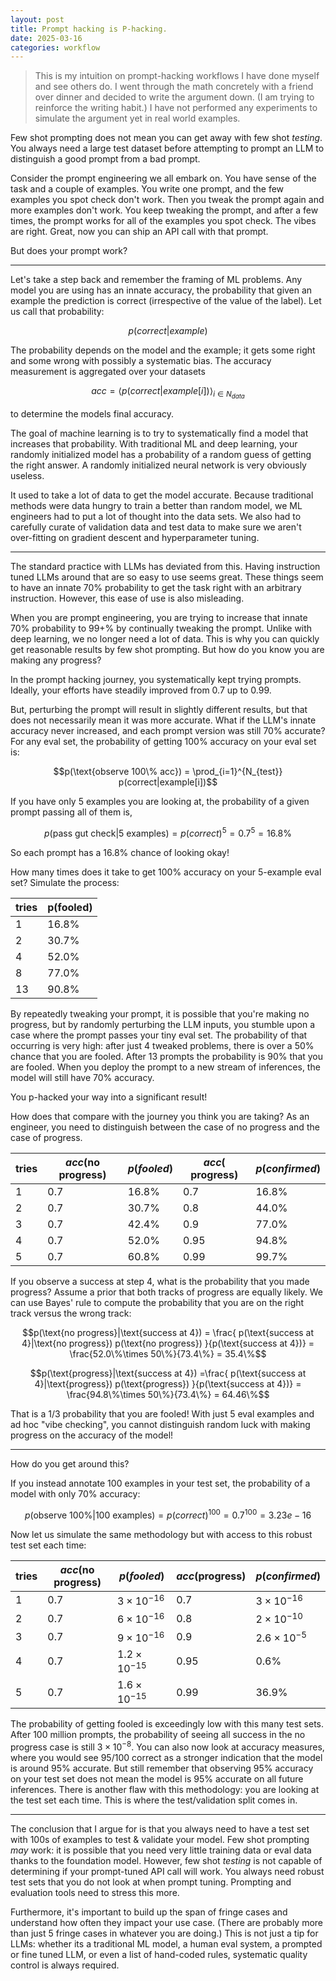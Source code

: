 ```yaml
---
layout: post
title: Prompt hacking is P-hacking.
date: 2025-03-16
categories: workflow
---
```


> This is my intuition on prompt-hacking workflows I have done myself and see others do. I went through the math concretely with a friend over dinner and decided to write the argument down. (I am trying to reinforce the writing habit.) I have not performed any experiments to simulate the argument yet in real world examples.

Few shot prompting does not mean you can get away with few shot *testing*. You always need a large test dataset before attempting to prompt an LLM to distinguish a good prompt from a bad prompt.

Consider the prompt engineering we all embark on. You have sense of the task and a couple of examples. You write one prompt, and the few examples you spot check don't work. Then you tweak the prompt again and more examples don't work. You keep tweaking the prompt, and after a few times, the prompt works for all of the examples you spot check. The vibes are right. Great, now you can ship an API call with that prompt.

But does your prompt work?

---

Let's take a step back and remember the framing of ML problems.
Any model you are using has an innate accuracy, the probability that given an example the prediction is correct (irrespective of the value of the label). Let us call that probability:

$$p(correct|example)$$

The probability depends on the model and the example; it gets some right and some wrong with possibly a systematic bias.
The accuracy measurement is aggregated over your datasets

$$acc = \left<p(correct|example[i])\right>_{i\in N_{data}}$$

to determine the models final accuracy.

The goal of machine learning is to try to systematically find a model that increases that probability. With traditional ML and deep learning, your randomly initialized model has a probability of a random guess of getting the right answer. A randomly initialized neural network is very obviously useless.

It used to take a lot of data to get the model accurate. Because traditional methods were data hungry to train a better than random model, we ML engineers had to put a lot of thought into the data sets.
We also had to carefully curate of validation data and test data to make sure we aren't over-fitting on gradient descent and hyperparameter tuning.

---

The standard practice with LLMs has deviated from this.
Having instruction tuned LLMs around that are so easy to use seems great.
These things seem to have an innate 70% probability to get the task right with an arbitrary instruction.
However, this ease of use is also misleading.

When you are prompt engineering, you are trying to increase that innate 70% probability to 99+% by continually tweaking the prompt.
Unlike with deep learning, we no longer need a lot of data.
This is why you can quickly get reasonable results by few shot prompting.
But how do you know you are making any progress?

In the prompt hacking journey, you systematically kept trying prompts. 
Ideally, your efforts have steadily improved from 0.7 up to 0.99.

But, perturbing the prompt will result in slightly different results, but that does not necessarily mean it was more accurate.
What if the LLM's innate accuracy never increased, and each prompt version was still 70% accurate?
For any eval set, the probability of getting 100% accuracy on your eval set is:

$$p(\text{observe 100\% acc}) = \prod_{i=1}^{N_{test}} p(correct|example[i])$$

If you have only 5 examples you are looking at, the probability of a given prompt passing all of them is,

$$p(\text{pass gut check}|\text{5 examples}) = p(correct)^{5} = 0.7^{5}=16.8\%$$

So each prompt has a 16.8% chance of looking okay!

How many times does it take to get 100% accuracy on your 5-example eval set? Simulate the process:

|tries| p(fooled) |
|----|--------|
|  1 | 16.8% |
|  2 | 30.7% |
|  4 | 52.0% |
|  8 | 77.0% |
| 13 | 90.8% |


By repeatedly tweaking your prompt, it is possible that you're making no progress, but by randomly perturbing the LLM inputs, you stumble upon a case where the prompt passes your tiny eval set.
The probability of that occurring is very high: after just 4 tweaked problems, there is over a 50% chance that you are fooled. After 13 prompts the probability is 90% that you are fooled. When you deploy the prompt to a new stream of inferences, the model will still have 70% accuracy.

You p-hacked your way into a significant result!

How does that compare with the journey you think you are taking? 
As an engineer, you need to distinguish between the case of no progress and the case of progress. 

|tries| $acc(\text{no progress})$ | $p(fooled)$ | $acc(\text{ progress})$ | $p(confirmed)$ |
|----|-----|--------|------|--------|
|  1 | 0.7 | 16.8% | 0.7  | 16.8% |
|  2 | 0.7 | 30.7% | 0.8  | 44.0% |
|  3 | 0.7 | 42.4% | 0.9  | 77.0% |
|  4 | 0.7 | 52.0% | 0.95 | 94.8% |
|  5 | 0.7 | 60.8% | 0.99 | 99.7% |


If you observe a success at step 4, what is the probability that you made progress? Assume a prior that both tracks of progress are equally likely. We can use Bayes' rule to compute the probability that you are on the right track versus the wrong track:

$$p(\text{no progress}|\text{success at 4}) = \frac{    p(\text{success at 4}|\text{no progress}) p(\text{no progress})
    }{p(\text{success at 4})} = \frac{52.0\%\times 50\%}{73.4\%}  = 35.4\%$$

$$p(\text{progress}|\text{success at 4}) =\frac{    p(\text{success at 4}|\text{progress}) p(\text{progress})    }{p(\text{success at 4})} = \frac{94.8\%\times 50\%}{73.4\%} = 64.46\%$$

That is a 1/3 probability that you are fooled!
With just 5 eval examples and ad hoc "vibe checking", you cannot distinguish random luck with making progress on the accuracy of the model!

---

How do you get around this? 


If you instead annotate 100 examples in your test set, the probability of a model with only 70% accuracy:

$$p(\text{observe 100\%}|\text{100 examples}) = p(correct)^{100} = 0.7^{100}=3.23e-16$$

Now let us simulate the same methodology but with access to this robust test set each time:

|tries| $acc$(no progress) | $p(fooled)$ | $acc$(progress) | $p(confirmed)$ |
|----|--------|------|-|-|
|  1 | 0.7 | $3\times10^{-16}$|    0.7  | $3\times10^{-16}$ |
|  2 | 0.7 | $6\times10^{-16}$    | 0.8  | $2\times10^{-10}$  |
|  3 | 0.7 | $9\times10^{-16}$    | 0.9  | $2.6\times10^{-5}$ |
|  4 | 0.7 | $1.2\times10^{-15}$  | 0.95 | 0.6% |
|  5 | 0.7 |  $1.6\times10^{-15}$ | 0.99 | 36.9% |

The probability of getting fooled is exceedingly low with this many test sets. After 100 million prompts, the probability of seeing all success in the no progress case is still $3\times 10^{-8}$. You can also now look at accuracy measures, where you would see 95/100 correct as a stronger indication that the model is around 95% accurate.
But still remember that observing 95% accuracy on your test set does not mean the model is 95% accurate on all future inferences.
There is another flaw with this methodology: you are looking at the test set each time. This is where the test/validation split comes in.

---

The conclusion that I argue for is that you always need to have a test set with 100s of examples to test & validate your model. Few shot prompting *may* work: it is possible that you need very little training data or eval data thanks to the foundation model. However, few shot *testing* is not capable of determining if your prompt-tuned API call will work. You always need robust test sets that you do not look at when prompt tuning.
Prompting and evaluation tools need to stress this more.

Furthermore, it's important to build up the span of fringe cases and understand how often they impact your use case. (There are probably more than just 5 fringe cases in whatever you are doing.)
This is not just a tip for LLMs:
whether its a traditional ML model, a human eval system, a prompted or fine tuned LLM, or even a list of hand-coded rules, systematic quality control is always required.
